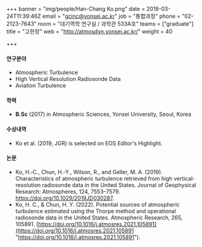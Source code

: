 +++
banner = "img/people/Han-Chang Ko.png"
date = 2018-03-24T11:39:46Z
email = "gcinc@yonsei.ac.kr"
job = "통합과정"
phone = "02-2123-7643"
room = "대기역학 연구실 / 과학관 533A호"
teams = ["graduate"]
title = "고한창"
web = "http://atmosdyn.yonsei.ac.kr/"
weight = 40

+++
#### 연구분야

* Atmospheric Turbulence
* High Vertical Resolution Radiosonde Data
* Aviation Turbulence

#### 학력

* **B.Sc** (2017) in Atmospheric Sciences, Yonsei University, Seoul, Korea

#### 수상내역

* Ko et al. (2019, JGR) is selected on EOS Editor's Highlight.

#### 논문

* Ko, H.‐C., Chun, H.‐Y., Wilson, R., and Geller, M. A. (2019). Characteristics of atmospheric turbulence retrieved from high vertical‐resolution radiosonde data in the United States. Journal of Geophysical Research: Atmospheres, 124, 7553–7579. https://doi.org/10.1029/2019JD030287.
* Ko, H. C., & Chun, H. Y. (2022). Potential sources of atmospheric turbulence estimated using the Thorpe method and operational radiosonde data in the United States. Atmospheric Research, 265, 105891. [https://doi.org/10.1016/j.atmosres.2021.105891](https://doi.org/10.1016/j.atmosres.2021.105891 "https://doi.org/10.1016/j.atmosres.2021.105891").